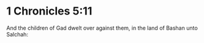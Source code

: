 # 1 Chronicles 5:11

And the children of Gad dwelt over against them, in the land of Bashan unto Salchah: